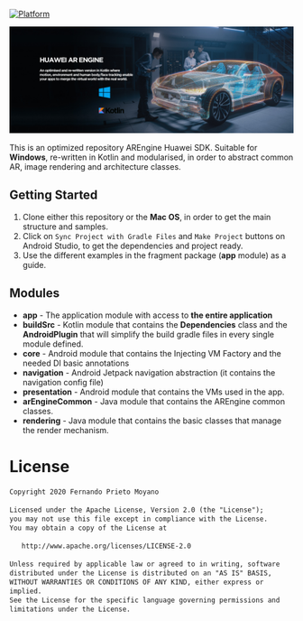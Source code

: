 [![Platform](https://img.shields.io/badge/platform-android-brightgreen)](https://developer.android.com/reference)

<img src="art/AR-Windows.jpg"/>

This is an optimized repository AREngine Huawei SDK. Suitable for <b>Windows</b>, re-written in Kotlin and modularised, in order to abstract common AR, image rendering and architecture classes.

## Getting Started

1. Clone either this repository or the <b>Mac OS</b>, in order to get the main structure and samples.
2. Click on ```Sync Project with Gradle Files``` and ```Make Project``` buttons on Android Studio, to get the dependencies and project ready.
3. Use the different examples in the fragment package (<b>app</b> module) as a guide.

## Modules

* **app** - The application module with access to **the entire application**
* **buildSrc** - Kotlin module that contains the **Dependencies** class and the **AndroidPlugin** that will simplify the build gradle files in every single module defined.
* **core** - Android module that contains the Injecting VM Factory and the needed DI basic annotations
* **navigation** - Android Jetpack navigation abstraction (it contains the navigation config file)
* **presentation** - Android module that contains the VMs used in the app.
* **arEngineCommon** - Java module that contains the AREngine common classes.
* **rendering** - Java module that contains the basic classes that manage the render mechanism.


#  License

    Copyright 2020 Fernando Prieto Moyano

    Licensed under the Apache License, Version 2.0 (the "License");
    you may not use this file except in compliance with the License.
    You may obtain a copy of the License at

       http://www.apache.org/licenses/LICENSE-2.0

    Unless required by applicable law or agreed to in writing, software
    distributed under the License is distributed on an "AS IS" BASIS,
    WITHOUT WARRANTIES OR CONDITIONS OF ANY KIND, either express or implied.
    See the License for the specific language governing permissions and
    limitations under the License.
